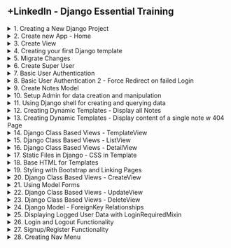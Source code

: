 
## +LinkedIn - Django Essential Training

<details>
<summary>1. Creating a New Django Project </summary>

# Creating a New Django Project

## Install venv

```py
python -m venv venv
```

## Activate venv

```py
# venv\Scripts\activate
source venv/bin/activate
```

## Install Django

```py
python -m pip install Django
```

## Get dependencies

```py
pip freeze
```

```x
asgiref==3.7.2
Django==5.0.3
sqlparse==0.4.4
```

## Save Dependencies to Requirements.txt

```py
pip freeze > requirements.txt
```

## Install requirements from Requirements.txt

```py
pip install -r requirements.txt
```

## Deactivate a virtual environment

```py
deactivate
```

## Create Django Project

```py
django-admin startproject project_smartnotes .
```

## Start Local Server

```py
python manage.py runserver
```

```x
You have 18 unapplied migration(s). Your project may not work properly until you apply the migrations for app(s): admin, auth, contenttypes, sessions.
Run 'python manage.py migrate' to apply them.
June 16, 2024 - 03:23:31
Django version 5.0.6, using settings 'project_smartnotes.settings'
Starting development server at http://127.0.0.1:8000/
Quit the server with CONTROL-C.
```

<img width="1403" alt="image" src="https://github.com/omeatai/src-AI-Software/assets/32337103/fda6f2a5-f8d9-48aa-8780-5262056dfd43">
<img width="960" alt="image" src="https://github.com/omeatai/src-AI-Software/assets/32337103/6fb2dc02-b2b2-4a94-ac66-e007f1d4f94f">

# #END</details>

<details>
<summary>2. Create new App - Home </summary>

# Create new App - Home

[https://github.com/omeatai/src-python-flask-django/commit/0959e138fcee4d7829ef38e9ca8ff24a5c443a23](https://github.com/omeatai/src-python-flask-django/commit/0959e138fcee4d7829ef38e9ca8ff24a5c443a23)

## Create App

```py
django-admin startapp home
```

### smartnotes.settings:

```x
# Application definition

INSTALLED_APPS = [
    'django.contrib.admin',
    'django.contrib.auth',
    'django.contrib.contenttypes',
    'django.contrib.sessions',
    'django.contrib.messages',
    'django.contrib.staticfiles',

    # apps
    'home',
]
```

<img width="1447" alt="image" src="https://github.com/omeatai/src-AI-Software/assets/32337103/9d0869ef-4e16-417f-9b18-526bee136a9b">


# #END</details>

<details>
<summary>3. Create View </summary>

# Create View

[https://github.com/omeatai/src-python-flask-django/commit/c1680ccc9d7982ae87252859481cb3d64db13260](https://github.com/omeatai/src-python-flask-django/commit/c1680ccc9d7982ae87252859481cb3d64db13260)

### smartnotes.urls:

```py
from django.contrib import admin
from django.urls import path, include

urlpatterns = [
    path('admin/', admin.site.urls),
    path('', include('home.urls')),
]
```

### home.urls:

```py
from django.urls import path
from home import views

urlpatterns = [
    path('home', views.home),
]
```

### home.views:

```py
from django.shortcuts import render
from django.http import HttpResponse

# Create your views here.


def home(request):
    return HttpResponse("<h1>Hello World!</h1>")
```

<img width="1413" alt="image" src="https://github.com/omeatai/src-python-flask-django/assets/32337103/ac80da1e-8b1a-4bc7-aa4f-528bd887843b">
<img width="1280" alt="image" src="https://github.com/omeatai/src-python-flask-django/assets/32337103/897bdc04-e787-467e-8194-5a5bcc99c229">
<img width="1280" alt="image" src="https://github.com/omeatai/src-python-flask-django/assets/32337103/1292f08d-6ebc-4d3d-a0c0-460ed2869b57">
<img width="1280" alt="image" src="https://github.com/omeatai/src-python-flask-django/assets/32337103/5c024f37-a954-4ae3-89a0-db735d3a7504">

# #END</details>

<details>
<summary>4. Creating your first Django template </summary>

# Creating your first Django template

[https://github.com/omeatai/src-python-flask-django/commit/6f788cf2b56c91f44b960178d8576c35bbebd11a](https://github.com/omeatai/src-python-flask-django/commit/6f788cf2b56c91f44b960178d8576c35bbebd11a)

### smartnotes.settings:

```py
# Internationalization
# https://docs.djangoproject.com/en/5.0/topics/i18n/

LANGUAGE_CODE = 'en-us'

TIME_ZONE = 'America/Denver'

USE_I18N = True

USE_TZ = True
```

### home.views:

```py
from django.shortcuts import render
from django.http import HttpResponse
from datetime import datetime

# Create your views here.


def home(request):
    # return HttpResponse("<h1>Hello World!</h1>")
    return render(request, 'home/welcome.html', {'name': 'John Doe', 'date': datetime.now()})
```

### home/templates/home/welcome.html:

```html
<!DOCTYPE html>
<html lang="en">
  <head>
    <meta charset="UTF-8" />
    <meta name="viewport" content="width=device-width, initial-scale=1.0" />
    <title>SmartNotes</title>
  </head>

  <body>
    <h1>Welcome to SmartNotes Home Page - {{name}}.</h1>
    <h2>Today is {{date}}</h2>
  </body>
</html>
```

<img width="1413" alt="image" src="https://github.com/omeatai/src-python-flask-django/assets/32337103/360b36a5-c3e9-4767-81b6-50a6969bbe2c">
<img width="1280" alt="image" src="https://github.com/omeatai/src-python-flask-django/assets/32337103/b117ad99-4daa-4910-9b8d-7581139d5bac">
<img width="1280" alt="image" src="https://github.com/omeatai/src-python-flask-django/assets/32337103/7f247c75-ff40-4fa4-9f30-266cf411a8f3">
<img width="1280" alt="image" src="https://github.com/omeatai/src-python-flask-django/assets/32337103/7a366f68-7d08-423b-a7c9-c400262a04af">

# #END</details>

<details>
<summary>5. Migrate Changes </summary>

# Migrate Changes

```py
python manage.py makemigrations
```

```py
python manage.py migrate
```

<img width="449" alt="image" src="https://github.com/omeatai/src-python-flask-django/assets/32337103/7b035ec1-9768-47cb-82b2-99171cccee67">

# #END</details>

<details>
<summary>6. Create Super User</summary>

# Create Super User

```py
python manage.py createsuperuser
```

# Run Dev Server

```py
python manage.py runserver
```

<img width="448" alt="image" src="https://github.com/omeatai/src-python-flask-django/assets/32337103/07bc212b-b444-4f42-804e-6212abf24964">
<img width="1330" alt="image" src="https://github.com/omeatai/src-python-flask-django/assets/32337103/eb04a65d-2c5e-4040-830c-1e1618cd1767">
<img width="1442" alt="image" src="https://github.com/omeatai/src-python-flask-django/assets/32337103/f883b789-fdf6-46d6-b729-f730c87c7ed6">
<img width="1319" alt="image" src="https://github.com/omeatai/src-python-flask-django/assets/32337103/97ccec8d-6dcf-4929-b8e0-a8a189fbf2be">

# #END</details>

<details>
<summary>7. Basic User Authentication</summary>

# Basic User Authentication

[https://github.com/omeatai/src-python-flask-django/commit/d5e5549f294eff2e8802a0cbfb499be02c648d31](https://github.com/omeatai/src-python-flask-django/commit/d5e5549f294eff2e8802a0cbfb499be02c648d31)

### home.urls:

```py
from django.urls import path
from home import views

urlpatterns = [
    path('home', views.home),
    path('authorized', views.authorized),
]
```

### home.views:

```py
from django.shortcuts import render
from django.http import HttpResponse
from datetime import datetime
from django.contrib.auth.decorators import login_required

# Create your views here.


def home(request):
    # return HttpResponse("<h1>Hello World!</h1>")
    return render(request, 'home/welcome.html', {'name': 'John Doe', 'date': datetime.now()})


@login_required
def authorized(request):
    return render(request, 'home/authorized.html', {})
```

### home/authorized.html:

```html
<!DOCTYPE html>
<html lang="en">
  <head>
    <meta charset="UTF-8" />
    <meta name="viewport" content="width=device-width, initial-scale=1.0" />
    <title>Restricted Area</title>
  </head>

  <body>
    <h1>You are in a restricted area!</h1>
  </body>
</html>
```

<img width="1442" alt="image" src="https://github.com/omeatai/src-python-flask-django/assets/32337103/4e2e5a7b-8123-4e02-bc14-c92f6b71066b">
<img width="1442" alt="image" src="https://github.com/omeatai/src-python-flask-django/assets/32337103/60489590-edb1-4fbe-9d9a-7fac08eadf1d">
<img width="1442" alt="image" src="https://github.com/omeatai/src-python-flask-django/assets/32337103/739ecf40-3968-476a-8119-141a4335c8d9">
<img width="1442" alt="image" src="https://github.com/omeatai/src-python-flask-django/assets/32337103/9f3c23f0-cc96-4e2e-9066-5eedc5ad5c95">

# #END</details>

<details>
<summary>8. Basic User Authentication 2 - Force Redirect on failed Login</summary>

# Basic User Authentication 2 - Force Redirect on failed Login

[https://github.com/omeatai/src-python-flask-django/commit/ee29ba256602e97df09bcec992f4c0efda93286b](https://github.com/omeatai/src-python-flask-django/commit/ee29ba256602e97df09bcec992f4c0efda93286b)

### home.views:

```py
from django.shortcuts import render
from django.http import HttpResponse
from datetime import datetime
from django.contrib.auth.decorators import login_required

# Create your views here.


def home(request):
    # return HttpResponse("<h1>Hello World!</h1>")
    return render(request, 'home/welcome.html', {'name': 'John Doe', 'date': datetime.now()})


@login_required(login_url='/admin')
def authorized(request):
    return render(request, 'home/authorized.html', {})
```

<img width="1442" alt="image" src="https://github.com/omeatai/src-python-flask-django/assets/32337103/000601ab-8f95-4b1f-a720-34ccf24eb623">

# #END</details>

<details>
<summary>9. Create Notes Model</summary>

# Create Notes Model

[https://github.com/omeatai/src-python-flask-django/commit/09253493e7a3e2e425681639f18e15110a5d6092](https://github.com/omeatai/src-python-flask-django/commit/09253493e7a3e2e425681639f18e15110a5d6092)

## Create new app - notes

```py
django-admin startapp notes
```

### smartnotes.settings:

```py
# Application definition

INSTALLED_APPS = [
    'django.contrib.admin',
    'django.contrib.auth',
    'django.contrib.contenttypes',
    'django.contrib.sessions',
    'django.contrib.messages',
    'django.contrib.staticfiles',

    # apps
    'home',
    'notes',
]
```

### notes.models:

```py
from django.db import models

# Create your models here.


class Notes(models.Model):
    title = models.CharField(max_length=200)
    content = models.TextField()
    created = models.DateTimeField(auto_now_add=True)
    updated = models.DateTimeField(auto_now=True)

    def __str__(self):
        return self.title
```

## Run migrations

```py
python manage.py makemigrations
python manage.py migrate
```

# #END</details>

<details>
<summary>10. Setup Admin for data creation and manipulation</summary>

# Setup Admin for data creation and manipulation

[https://github.com/omeatai/src-python-flask-django/commit/fe4590e92ae3f0ac735f5950c8660cf79aed015b](https://github.com/omeatai/src-python-flask-django/commit/fe4590e92ae3f0ac735f5950c8660cf79aed015b)

### notes.admin:

```py
from django.contrib import admin
from . import models
# Register your models here.


class NotesAdmin(admin.ModelAdmin):
    list_display = ('title', 'created', 'updated',)

    # def get_model_name(self):
    #     return "Notes"


admin.site.register(models.Notes, NotesAdmin)
```

### notes.models:

```py
from django.db import models

# Create your models here.


class Notes(models.Model):
    title = models.CharField(max_length=200)
    content = models.TextField()
    created = models.DateTimeField(auto_now_add=True)
    updated = models.DateTimeField(auto_now=True)

    class Meta:
        verbose_name = "Note"
        verbose_name_plural = "Notes"

    def __str__(self):
        return self.title
```

## Run migrations

```py
python manage.py makemigrations
python manage.py migrate
```

<img width="1280" alt="image" src="https://github.com/omeatai/src-python-flask-django/assets/32337103/44e70011-13a8-4329-98e8-de55d982840e">
<img width="1280" alt="image" src="https://github.com/omeatai/src-python-flask-django/assets/32337103/d2b2e809-b98c-4bf9-97bc-a539bb352808">
<img width="1458" alt="image" src="https://github.com/omeatai/src-python-flask-django/assets/32337103/354f952d-e64f-4956-ada8-c9c1461ed99c">
<img width="1458" alt="image" src="https://github.com/omeatai/src-python-flask-django/assets/32337103/6c302e29-1e1d-4400-a752-c38955302f1f">
<img width="1458" alt="image" src="https://github.com/omeatai/src-python-flask-django/assets/32337103/e187c091-b598-40e3-82f4-10f61cbe8d95">

# #END</details>

<details>
<summary>11. Using Django shell for creating and querying data</summary>

# Using Django shell for creating and querying data

## Run Shell:

```py
python manage.py shell
```

## Get Instance of Model Object

```py
from notes.models import Notes
mynote = Notes.objects.get(pk=1)

mynote.title
# 'Make food'

mynote.content
# 'This is how to make the food'
```

## Get all Object Instances

```py
 Notes.objects.all()
# <QuerySet [<Notes: Make food>]>
```

## Create New Object Instance

```py
new_note = Notes.objects.create(title="The second note", content="This is the second note.")

Notes.objects.all()
# <QuerySet [<Notes: Make food>, <Notes: The second note>]>
```

## Filter and Exclude contents

```py
Notes.objects.filter(title__startswith="The")
# <QuerySet [<Notes: The second note>]>

Notes.objects.filter(content__icontains="food")
#  <QuerySet [<Notes: Make food>]>

Notes.objects.exclude(content__icontains="food")
# <QuerySet [<Notes: The second note>]>

Notes.objects.filter(content__icontains="food").exclude(content__icontains="second")
# <QuerySet [<Notes: Make food>]>
```

# #END</details>

<details>
<summary>12. Creating Dynamic Templates - Display all Notes </summary>

# Creating Dynamic Templates - Display all Notes

[https://github.com/omeatai/src-python-flask-django/commit/a135c2a03da27f098e6d5e3a508ffa2746745e96](https://github.com/omeatai/src-python-flask-django/commit/a135c2a03da27f098e6d5e3a508ffa2746745e96)

### notes.models:

```py
from django.db import models

# Create your models here.


class Notes(models.Model):
    title = models.CharField(max_length=200)
    content = models.TextField()
    created = models.DateTimeField(auto_now_add=True)
    updated = models.DateTimeField(auto_now=True)

    class Meta:
        verbose_name = "Note"
        verbose_name_plural = "Notes"

    def __str__(self):
        return self.title
```

### smartnotes.urls:

```py
from django.contrib import admin
from django.urls import path, include

urlpatterns = [
    path('admin/', admin.site.urls),
    path('', include('home.urls')),
    path('smart/', include('notes.urls')),
]
```

### notes.urls:

```py
from django.urls import path
from . import views

urlpatterns = [
    path('notes', views.list),
]
```

### notes.views:

```py
from django.shortcuts import render
from .models import Notes

# Create your views here.


def list(request):
    all_notes = Notes.objects.all()
    return render(request, 'notes/notes_list.html', {'notes': all_notes})
```

### notes/notes_list.html:

```html
<!DOCTYPE html>
<html lang="en">
  <head>
    <meta charset="UTF-8" />
    <meta name="viewport" content="width=device-width, initial-scale=1.0" />
    <title>Notes</title>
  </head>

  <body>
    <h1>Note List</h1>
    <h2>These are the notes:</h2>
    <ul>
      {% for note in notes %}
      <li>{{note.title}}</li>
      {% endfor %}
    </ul>
  </body>
</html>
```

<img width="1409" alt="image" src="https://github.com/omeatai/src-python-flask-django/assets/32337103/a93749d6-a319-421f-b211-3288eecc3786">
<img width="1252" alt="image" src="https://github.com/omeatai/src-python-flask-django/assets/32337103/ebcd35d1-e9b4-4dd9-88de-028296c7ef34">
<img width="1252" alt="image" src="https://github.com/omeatai/src-python-flask-django/assets/32337103/0ccaf7cd-59bb-47b9-bf10-1dd7123819dd">
<img width="1252" alt="image" src="https://github.com/omeatai/src-python-flask-django/assets/32337103/1b70d099-f746-4499-a1bb-99f82baaa8ab">
<img width="1252" alt="image" src="https://github.com/omeatai/src-python-flask-django/assets/32337103/2422a6ee-56fd-4479-baca-80f33bb664e4">
<img width="1252" alt="image" src="https://github.com/omeatai/src-python-flask-django/assets/32337103/330aee64-8204-45ba-975c-d34e33a16019">

# #END</details>

<details>
<summary>13. Creating Dynamic Templates - Display content of a single note w 404 Page </summary>

# Creating Dynamic Templates - Display content of a single note w 404 Page

[https://github.com/omeatai/src-python-flask-django/commit/6a213c7aa46ec24c6017a44bad60269918eaf2a0](https://github.com/omeatai/src-python-flask-django/commit/6a213c7aa46ec24c6017a44bad60269918eaf2a0)

### smartnotes.settings:

```py
# SECURITY WARNING: don't run with debug turned on in production!
DEBUG = False  # True

ALLOWED_HOSTS = ['*']


# Application definition

INSTALLED_APPS = [
    'django.contrib.admin',
    'django.contrib.auth',
    'django.contrib.contenttypes',
    'django.contrib.sessions',
    'django.contrib.messages',
    'django.contrib.staticfiles',

    # apps
    'home',
    'notes',
]
```

### notes.urls:

```py
from django.urls import path
from . import views

urlpatterns = [
    path('notes', views.list),
    path('notes/<int:pk>', views.detail),
]
```

### notes.views:

```py
from django.shortcuts import render
from django.http import Http404

from .models import Notes

# Create your views here.


def list(request):
    all_notes = Notes.objects.all()
    return render(request, 'notes/notes_list.html', {'notes': all_notes})


def detail(request, pk):
    try:
        note = Notes.objects.get(pk=pk)
    except Notes.DoesNotExist:
        raise Http404("Note does not exist")
    return render(request, 'notes/notes_detail.html', {'note': note})
```

### notes/notes_detail.html:

```html
<!DOCTYPE html>
<html lang="en">
  <head>
    <meta charset="UTF-8" />
    <meta name="viewport" content="width=device-width, initial-scale=1.0" />
    <title>Note Detail</title>
  </head>

  <body>
    <h1>{{note.title | title}}</h1>
    <h3>{{note.content}}</h3>
  </body>
</html>
```

### notes/templates/404.html:

```html
<!DOCTYPE html>
<html lang="en">
  <head>
    <meta charset="UTF-8" />
    <meta name="viewport" content="width=device-width, initial-scale=1.0" />
    <title>404 Page</title>
  </head>

  <body>
    <h1>404 - Ooops!</h1>
    <h2>I cannot find the file you requested!</h2>
  </body>
</html>
```

<img width="1409" alt="image" src="https://github.com/omeatai/src-python-flask-django/assets/32337103/10aa4c56-be8b-4bc6-ba6b-fe52dcf11389">
<img width="1409" alt="image" src="https://github.com/omeatai/src-python-flask-django/assets/32337103/01259842-9e6f-4a09-9091-10b36c1e636d">
<img width="1252" alt="image" src="https://github.com/omeatai/src-python-flask-django/assets/32337103/43c1eb4e-fbfd-4ffb-930f-37db29b0e50d">
<img width="1252" alt="image" src="https://github.com/omeatai/src-python-flask-django/assets/32337103/e6dabf44-5720-492e-9272-6f2e7f8bae55">
<img width="1252" alt="image" src="https://github.com/omeatai/src-python-flask-django/assets/32337103/f637fb96-364d-4acd-9c64-3aed91a93080">
<img width="1252" alt="image" src="https://github.com/omeatai/src-python-flask-django/assets/32337103/ff107b00-75b3-4da7-891a-28b40ad0b797">
<img width="1252" alt="image" src="https://github.com/omeatai/src-python-flask-django/assets/32337103/0a26901f-dad5-4686-9fd6-cc9b18970de1">

# #END</details>

<details>
<summary>14. Django Class Based Views - TemplateView </summary>

# Django Class Based Views - TemplateView

[https://github.com/omeatai/src-python-flask-django/commit/1e10260f38b8bf5b6804d6f45b9f4bf61b1c2edf](https://github.com/omeatai/src-python-flask-django/commit/1e10260f38b8bf5b6804d6f45b9f4bf61b1c2edf)

### home.views:

```py
from django.shortcuts import render
from django.http import HttpResponse
from datetime import datetime
from django.contrib.auth.decorators import login_required
from django.views.generic import TemplateView
from django.contrib.auth.mixins import LoginRequiredMixin

# Create your views here.


class HomeView(TemplateView):
    template_name = 'home/welcome.html'
    extra_context = {'name': 'John Doe', 'date': datetime.now()}


# def home(request):
#     # return HttpResponse("<h1>Hello World!</h1>")
#     return render(request, 'home/welcome.html', {'name': 'John Doe', 'date': datetime.now()})


class AuthorizedView(LoginRequiredMixin, TemplateView):
    template_name = 'home/authorized.html'
    extra_context = {}
    login_url = '/admin'


# @login_required(login_url='/admin')
# def authorized(request):
#     return render(request, 'home/authorized.html', {})
```

### home.urls:

```py
from django.urls import path
from home import views

urlpatterns = [
    # path('home', views.home),
    path('home', views.HomeView.as_view()),
    # path('authorized', views.authorized),
    path('authorized', views.AuthorizedView.as_view()),
]
```

<img width="1458" alt="image" src="https://github.com/omeatai/src-python-flask-django/assets/32337103/27480e31-f225-49ee-aba2-b9a149a9323d">
<img width="1458" alt="image" src="https://github.com/omeatai/src-python-flask-django/assets/32337103/fb460d21-b9a7-4799-961f-56bc751d5121">
<img width="1252" alt="image" src="https://github.com/omeatai/src-python-flask-django/assets/32337103/1b2b17f3-5d1c-48bd-9364-25374c1ce361">
<img width="1252" alt="image" src="https://github.com/omeatai/src-python-flask-django/assets/32337103/2c4dbd20-39b2-4adb-bc28-ffcac9089466">

# #END</details>

<details>
<summary>15. Django Class Based Views - ListView </summary>

# Django Class Based Views - ListView

[https://github.com/omeatai/src-python-flask-django/commit/3f935498be33171d56e127482e771f199787ab6c](https://github.com/omeatai/src-python-flask-django/commit/3f935498be33171d56e127482e771f199787ab6c)

### notes.views:

```py
from typing import Any
from django.shortcuts import render
from django.http import Http404
from django.views.generic import ListView

from .models import Notes

# Create your views here.


class NotesListView(ListView):
    model = Notes
    context_object_name = 'notes'
    template_name = 'notes/notes_list.html'
    ordering = ['-created']
    paginate_by = 10


# def list(request):
#     all_notes = Notes.objects.all()
#     return render(request, 'notes/notes_list.html', {'notes': all_notes})


def detail(request, pk):
    try:
        note = Notes.objects.get(pk=pk)
    except Notes.DoesNotExist:
        raise Http404("Note does not exist")
    return render(request, 'notes/notes_detail.html', {'note': note})
```

### notes.urls:

```py
from django.urls import path
from . import views

urlpatterns = [
    # path('notes', views.list),
    path('notes', views.NotesListView.as_view()),
    path('notes/<int:pk>', views.detail),
]
```

### notes/templates/notes/notes_list.html:

```py
<!DOCTYPE html>
<html lang="en">

<head>
    <meta charset="UTF-8">
    <meta name="viewport" content="width=device-width, initial-scale=1.0">
    <title>Notes</title>
</head>

<body>
    <h1>Note List</h1>
    <h2>These are the notes:</h2>
    <ul>
        {% for note in notes %}
        <li>{{note.title}}</li>
        {% endfor %}
    </ul>
</body>

</html>
```

<img width="1383" alt="image" src="https://github.com/omeatai/src-python-flask-django/assets/32337103/8023729d-604c-4b71-9dfa-89fa4501c7cc">
<img width="1208" alt="image" src="https://github.com/omeatai/src-python-flask-django/assets/32337103/47e33038-8d50-413c-a88e-1eca9978a27d">
<img width="1252" alt="image" src="https://github.com/omeatai/src-python-flask-django/assets/32337103/c369c75a-203c-46f5-9844-00796ae8904a">
<img width="1252" alt="image" src="https://github.com/omeatai/src-python-flask-django/assets/32337103/0b3720e2-b860-4c42-b7bc-2eccb67e8fb8">

# #END</details>

<details>
<summary>16. Django Class Based Views - DetailView </summary>

# Django Class Based Views - DetailView

[https://github.com/omeatai/src-python-flask-django/commit/3dbc4628a9a8892e9098e455c03cb8c63e4253f5](https://github.com/omeatai/src-python-flask-django/commit/3dbc4628a9a8892e9098e455c03cb8c63e4253f5)

### smartnotes.urls:

```py
from django.contrib import admin
from django.urls import path, include

urlpatterns = [
    path('admin/', admin.site.urls),
    path('', include('home.urls')),
    path('smart/', include('notes.urls')),
]
```

### notes.urls:

```py
from django.urls import path
from . import views

urlpatterns = [
    # path('notes', views.list),
    path('notes', views.NotesListView.as_view(), name='notes-list'),
    # path('notes/<int:pk>', views.detail),
    path('notes/<int:pk>', views.NotesDetailView.as_view(),
         name='notes-detail-list'),
]
```

### notes.views:

```py
from typing import Any
from django.shortcuts import render, redirect
from django.http import Http404, HttpResponseRedirect
from django.urls import reverse
from django.views.generic import ListView, DetailView

from .models import Notes

# Create your views here.


class NotesListView(ListView):
    model = Notes
    context_object_name = 'notes'
    template_name = 'notes/notes_list.html'
    ordering = ['-created']
    paginate_by = 10


# def list(request):
#     all_notes = Notes.objects.all()
#     return render(request, 'notes/notes_list.html', {'notes': all_notes})


class NotesDetailView(DetailView):
    model = Notes
    context_object_name = 'note'
    template_name = 'notes/notes_detail.html'

    def get_object(self, queryset=None):
        try:
            return super().get_object(queryset)
        except Http404:
            return "404 - Sorry, the requested note does not exist!"


# def detail(request, pk):
#     try:
#         note = Notes.objects.get(pk=pk)
#     except Notes.DoesNotExist:
#         raise Http404("Note does not exist")
#     return render(request, 'notes/notes_detail.html', {'note': note})
```

### notes/templates/notes/notes_list.html:

```py
<!DOCTYPE html>
<html lang="en">

<head>
    <meta charset="UTF-8">
    <meta name="viewport" content="width=device-width, initial-scale=1.0">
    <title>Notes</title>
</head>

<body>
    <h1>Note List</h1>
    <h2>These are the notes:</h2>
    <ul>
        {% for note in notes %}
        <li>{{note.title}}</li>
        {% endfor %}
    </ul>
</body>

</html>
```

<img width="1383" alt="image" src="https://github.com/omeatai/src-python-flask-django/assets/32337103/1be41d27-ca7b-421b-95f5-18d52c56fde7">
<img width="1383" alt="image" src="https://github.com/omeatai/src-python-flask-django/assets/32337103/72c45b25-dd04-409d-87a4-b5cf9c34d48d">
<img width="1252" alt="image" src="https://github.com/omeatai/src-python-flask-django/assets/32337103/e5f7626e-d377-45eb-9ad2-ca78c7de2074">
<img width="1252" alt="image" src="https://github.com/omeatai/src-python-flask-django/assets/32337103/07094330-2eb9-4153-9b6e-a8796c2468ac">
<img width="1252" alt="image" src="https://github.com/omeatai/src-python-flask-django/assets/32337103/74a02860-d5d8-44cf-9dab-7e9ee5412633">
<img width="1252" alt="image" src="https://github.com/omeatai/src-python-flask-django/assets/32337103/fdbf20ef-4a65-4623-a7cb-ba067f2a68ce">

# #END</details>

<details>
<summary>17. Static Files in Django - CSS in Template </summary>

# Static Files in Django - CSS in Template

[https://github.com/omeatai/src-python-flask-django/commit/c9a69902fd55e8eff47d658603800dab25cb0ab8](https://github.com/omeatai/src-python-flask-django/commit/c9a69902fd55e8eff47d658603800dab25cb0ab8)

### smartnotes.settings:

```py
# Static files (CSS, JavaScript, Images)
# https://docs.djangoproject.com/en/5.0/howto/static-files/

STATIC_URL = 'static/'
STATICFILES_DIRS = [
    BASE_DIR / 'static',
]
```

### static/notes/css/style.css:

```css
.note-li {
  color: blue;
  font-size: 18px;
  font-weight: 800;
}
```

### notes/templates/notes/notes_list.html:

```html
{% load static %}

<!DOCTYPE html>
<html lang="en">
  <head>
    <meta charset="UTF-8" />
    <meta name="viewport" content="width=device-width, initial-scale=1.0" />
    <link rel="stylesheet" href="{% static 'notes/css/style.css' %}" />
    <title>Notes</title>
  </head>

  <body>
    <h1>Note List</h1>
    <h2>These are the notes:</h2>
    <ul>
      {% for note in notes %}
      <li class="note-li">{{note.title}}</li>
      {% endfor %}
    </ul>
  </body>
</html>
```

<img width="1383" alt="image" src="https://github.com/omeatai/src-python-flask-django/assets/32337103/b43b561f-4547-41f3-afe7-de0ffe54d353">
<img width="1383" alt="image" src="https://github.com/omeatai/src-python-flask-django/assets/32337103/9326acdd-5ae5-4bc8-b01d-3a87961fdec2">
<img width="1252" alt="image" src="https://github.com/omeatai/src-python-flask-django/assets/32337103/139b36d2-137b-4366-b175-103d50f6489c">
<img width="1252" alt="image" src="https://github.com/omeatai/src-python-flask-django/assets/32337103/c2a15c08-1cb5-48f9-87a5-47d3bbea48f8">
<img width="1252" alt="image" src="https://github.com/omeatai/src-python-flask-django/assets/32337103/65ed74a3-2119-45ba-8bca-905b770b895c">

# #END</details>

<details>
<summary>18. Base HTML for Templates </summary>

# Base HTML for Templates

[https://github.com/omeatai/src-python-flask-django/commit/9e009fac7c4d43b7c5cae36dd13301e35079146e](https://github.com/omeatai/src-python-flask-django/commit/9e009fac7c4d43b7c5cae36dd13301e35079146e)

### smartnotes.settings:

```py
TEMPLATES = [
    {
        'BACKEND': 'django.template.backends.django.DjangoTemplates',
        'DIRS': [
            BASE_DIR / 'static/templates',
        ],
        'APP_DIRS': True,
        'OPTIONS': {
            'context_processors': [
                'django.template.context_processors.debug',
                'django.template.context_processors.request',
                'django.contrib.auth.context_processors.auth',
                'django.contrib.messages.context_processors.messages',
            ],
        },
    },
]
```

### static/notes/css/style.css:

```css
.note-li {
  color: purple;
  font-size: 18px;
  font-weight: 800;
}

h2 {
  color: cadetblue;
}
```

### static/templates/notes/base.html:

```html
{% load static %}

<!DOCTYPE html>
<html lang="en">
  <head>
    <meta charset="UTF-8" />
    <meta name="viewport" content="width=device-width, initial-scale=1.0" />
    <link rel="stylesheet" href="{% static 'notes/css/style.css' %}" />
    <title>Notes</title>
  </head>

  <body>
    {% block content %} {% endblock content %}
  </body>
</html>
```

### static/templates/notes/notes_list.html:

```py
{% extends 'notes/base.html' %}

{% block content %}
<h1>Note List</h1>
<h2>These are the notes:</h2>
<ul>
    {% for note in notes %}
    <li class="note-li">{{note.title}}</li>
    {% endfor %}
</ul>
{% endblock content %}
```

<img width="1430" alt="image" src="https://github.com/omeatai/src-python-flask-django/assets/32337103/047a9f2c-1e33-4827-8cab-c825ab3dd210">
<img width="1252" alt="image" src="https://github.com/omeatai/src-python-flask-django/assets/32337103/79af28af-7378-431b-abaa-b208e67194b5">
<img width="1252" alt="image" src="https://github.com/omeatai/src-python-flask-django/assets/32337103/c2ef70e3-dd93-4455-83c5-f9d285bdb87b">
<img width="1252" alt="image" src="https://github.com/omeatai/src-python-flask-django/assets/32337103/4423d5ed-de11-41c9-98f7-58d85515e682">
<img width="1252" alt="image" src="https://github.com/omeatai/src-python-flask-django/assets/32337103/0ac816c0-cb25-49c5-843a-276784f40f71">

# #END</details>

<details>
<summary>19. Styling with Bootstrap and Linking Pages </summary>

# Styling with Bootstrap and Linking Pages

[https://github.com/omeatai/src-python-flask-django/commit/61b4a649138fba4700ea7ecac34d5babea955e80](https://github.com/omeatai/src-python-flask-django/commit/61b4a649138fba4700ea7ecac34d5babea955e80)

### notes.urls:

```py
from django.urls import path
from . import views

urlpatterns = [
    # path('notes', views.list),
    path('notes', views.NotesListView.as_view(), name='notes-list'),
    # path('notes/<int:pk>', views.detail),
    path('notes/<int:pk>', views.NotesDetailView.as_view(),
         name='notes-detail-list'),
]
```

### templates/home/base.html:

```html
{% load static %}

<!DOCTYPE html>
<html lang="en">
  <head>
    <meta charset="UTF-8" />
    <meta name="viewport" content="width=device-width, initial-scale=1.0" />
    <link
      href="https://cdn.jsdelivr.net/npm/bootstrap@5.3.3/dist/css/bootstrap.min.css"
      rel="stylesheet"
      integrity="sha384-QWTKZyjpPEjISv5WaRU9OFeRpok6YctnYmDr5pNlyT2bRjXh0JMhjY6hW+ALEwIH"
      crossorigin="anonymous"
    />
    <title>SmartNotes</title>
  </head>

  <body>
    <div class="my-5 text-center container">
      {% block content %} {% endblock content %}
    </div>

    <script
      src="https://cdn.jsdelivr.net/npm/bootstrap@5.3.3/dist/js/bootstrap.bundle.min.js"
      integrity="sha384-YvpcrYf0tY3lHB60NNkmXc5s9fDVZLESaAA55NDzOxhy9GkcIdslK1eN7N6jIeHz"
      crossorigin="anonymous"
    ></script>
  </body>
</html>
```

### home/templates/home/welcome.html:

```html
{% extends 'notes/base.html' %} {% block content %}
<h1>Welcome to SmartNotes Home Page - {{name}}.</h1>
<h2>Today is {{date}}</h2>
<a href="{% url 'notes-list' %}" class="btn btn-primary"
  >Check out these SmartNotes</a
>
{% endblock content %}
```

### templates/notes/base.html:

```html
{% load static %}

<!DOCTYPE html>
<html lang="en">
  <head>
    <meta charset="UTF-8" />
    <meta name="viewport" content="width=device-width, initial-scale=1.0" />
    <link
      href="https://cdn.jsdelivr.net/npm/bootstrap@5.3.3/dist/css/bootstrap.min.css"
      rel="stylesheet"
      integrity="sha384-QWTKZyjpPEjISv5WaRU9OFeRpok6YctnYmDr5pNlyT2bRjXh0JMhjY6hW+ALEwIH"
      crossorigin="anonymous"
    />
    <link rel="stylesheet" href="{% static 'notes/css/style.css' %}" />
    <title>Notes</title>
  </head>

  <body>
    <div class="my-5 text-center container">
      {% block content %} {% endblock content %}
    </div>

    <script
      src="https://cdn.jsdelivr.net/npm/bootstrap@5.3.3/dist/js/bootstrap.bundle.min.js"
      integrity="sha384-YvpcrYf0tY3lHB60NNkmXc5s9fDVZLESaAA55NDzOxhy9GkcIdslK1eN7N6jIeHz"
      crossorigin="anonymous"
    ></script>
  </body>
</html>
```

### notes/templates/notes/notes_list.html:

```html
{% extends 'notes/base.html' %} {% block content %}
<h1>Note List</h1>
<h2 class="mb-5">These are the notes:</h2>

<div class="row row-cols3 g-2">
  {% for note in notes %}
  <div class="col">
    <div class="p-3 border">
      <a
        href="{% url 'notes-detail-list' pk=note.id %}"
        class="text-dark text-decoration-none"
      >
        <h3>{{note.title | title}}</h3>
      </a>
      <p>{{note.content | truncatechars:30}}</p>
    </div>
  </div>
  {% endfor %}
</div>

{% endblock content %}
```

### notes/templates/notes/notes_detail.html:

```html
{% extends 'notes/base.html' %} {% block content %}
<div class="border round">
  <h1 class="my-5">{{note.title | title}}</h1>
  <p>{{note.content}}</p>
</div>

{% endblock content %}
```

<img width="1453" alt="image" src="https://github.com/omeatai/src-python-flask-django/assets/32337103/a9a658c5-2846-4604-92b0-a1f2b73c5e5d">
<img width="1453" alt="image" src="https://github.com/omeatai/src-python-flask-django/assets/32337103/340f8b96-1493-42ae-b0a3-5fe1a8c7cedb">
<img width="1453" alt="image" src="https://github.com/omeatai/src-python-flask-django/assets/32337103/25d5c2c3-fa4f-4976-89e3-de46118d1aea">
<img width="1252" alt="image" src="https://github.com/omeatai/src-python-flask-django/assets/32337103/63f9b354-057c-4c3a-b3a2-d9e526685efd">
<img width="1252" alt="image" src="https://github.com/omeatai/src-python-flask-django/assets/32337103/f12343af-535e-4817-9ea2-b8aaa055e3fd">
<img width="1252" alt="image" src="https://github.com/omeatai/src-python-flask-django/assets/32337103/3528ba4f-38f1-40d9-9e52-5c85a9a73c2a">
<img width="1252" alt="image" src="https://github.com/omeatai/src-python-flask-django/assets/32337103/f8acfc54-55cc-471c-a24a-45841e71760f">
<img width="1252" alt="image" src="https://github.com/omeatai/src-python-flask-django/assets/32337103/91d083ca-a9b7-4696-ac40-507d024ec472">
<img width="1252" alt="image" src="https://github.com/omeatai/src-python-flask-django/assets/32337103/e3e639e1-3b09-413c-8493-50c61914e06c">

# #END</details>

<details>
<summary>20. Django Class Based Views - CreateView </summary>

# Django Class Based Views - CreateView

[https://github.com/omeatai/src-python-flask-django/commit/2f833971f6a3e9d78c730e912bcb08105d79e8c9](https://github.com/omeatai/src-python-flask-django/commit/2f833971f6a3e9d78c730e912bcb08105d79e8c9)

### smartnotes.urls:

```py
from django.contrib import admin
from django.urls import path, include

urlpatterns = [
    path('admin/', admin.site.urls),
    path('', include('home.urls')),
    path('smart/', include('notes.urls')),
]
```

### notes.urls:

```py
from django.urls import path
from . import views

urlpatterns = [
    # path('notes', views.list),
    path('notes', views.NotesListView.as_view(), name='notes-list'),
    # path('notes/<int:pk>', views.detail),
    path('notes/<int:pk>', views.NotesDetailView.as_view(),
         name='notes-detail-list'),
    path('notes/create', views.NotesCreateView.as_view(), name='notes-create'),
]
```

### notes.views:

```py
from typing import Any
from django.shortcuts import render, redirect
from django.http import Http404, HttpResponseRedirect
from django.urls import reverse
from django.views.generic import ListView, DetailView, CreateView

from .models import Notes

# Create your views here.


class NotesCreateView(CreateView):
    model = Notes
    fields = ['title', 'content']
    success_url = '/smart/notes'
    template_name = 'notes/notes_create.html'


class NotesListView(ListView):
    model = Notes
    context_object_name = 'notes'
    template_name = 'notes/notes_list.html'
    ordering = ['-created']
    paginate_by = 10


# def list(request):
#     all_notes = Notes.objects.all()
#     return render(request, 'notes/notes_list.html', {'notes': all_notes})


class NotesDetailView(DetailView):
    model = Notes
    context_object_name = 'note'
    template_name = 'notes/notes_detail.html'

    def get_object(self, queryset=None):
        try:
            return super().get_object(queryset)
        except Http404:
            # return render(self.request, '404.html', {})
            # return HttpResponseRedirect(reverse('notes-detail-list', args=[1]))
            # return HttpResponseRedirect(reverse('notes-list'))
            return "404 - Sorry, the requested note does not exist!"


# def detail(request, pk):
#     try:
#         note = Notes.objects.get(pk=pk)
#     except Notes.DoesNotExist:
#         raise Http404("Note does not exist")
#     return render(request, 'notes/notes_detail.html', {'note': note})
```

### notes/templates/notes/notes_create.html:

```py
{% extends 'notes/base.html' %}

{% block content %}
<form action="{% url 'notes-create' %}" method="POST">
    {% csrf_token %}
    {{ form.as_p }}
    <button type="submit" class="btn btn-primary my-5">Submit</button>
</form>

{% endblock content %}
```

<img width="1411" alt="image" src="https://github.com/omeatai/src-python-flask-django/assets/32337103/1b131ba3-80fe-4ccd-9b3f-fc6fb1684f05">
<img width="1411" alt="image" src="https://github.com/omeatai/src-python-flask-django/assets/32337103/269ca0b6-300e-42de-abd4-94a63760f233">
<img width="1249" alt="image" src="https://github.com/omeatai/src-python-flask-django/assets/32337103/0b81c59f-d6a6-46d0-8b6c-d91b224c1909">
<img width="1249" alt="image" src="https://github.com/omeatai/src-python-flask-django/assets/32337103/937c3f1a-7146-49d5-a646-822e7a71e42a">
<img width="1249" alt="image" src="https://github.com/omeatai/src-python-flask-django/assets/32337103/e34fd8f9-3302-454b-ab2f-a4c8df055f8f">
<img width="1249" alt="image" src="https://github.com/omeatai/src-python-flask-django/assets/32337103/ac2fdb6a-b470-4fc5-93e4-cfaf999cd9f9">

# #END</details>

<details>
<summary>21. Using Model Forms </summary>

# Using Model Forms

[https://github.com/omeatai/src-python-flask-django/commit/5afb11cc82683921b2d35eeb2928fe655b2a59c1](https://github.com/omeatai/src-python-flask-django/commit/5afb11cc82683921b2d35eeb2928fe655b2a59c1)

### notes.forms:

```py
from django import forms

from .models import Notes


class NotesForm(forms.ModelForm):
    class Meta:
        model = Notes
        fields = ['title', 'content']
        labels = {
            'title': 'Title',
            'content': 'Content',
        }
        widgets = {
            'title': forms.TextInput(attrs={'class': 'form-control'}),
            'content': forms.Textarea(attrs={'class': 'form-control'}),
        }

    def clean_title(self):
        title = self.cleaned_data['title']
        if len(title) < 5:
            raise forms.ValidationError(
                "Title must be at least 5 characters long.")
        if "Django" not in title:
            raise forms.ValidationError(
                "Title must contain the word 'Django'. We only accept notes about Django.")
        return title
```

### notes.views:

```py
from typing import Any
from django.shortcuts import render, redirect
from django.http import Http404, HttpResponseRedirect
from django.urls import reverse
from django.views.generic import ListView, DetailView, CreateView

from .models import Notes
from .forms import NotesForm

# Create your views here.


class NotesCreateView(CreateView):
    model = Notes
    # fields = ['title', 'content']
    success_url = '/smart/notes'
    template_name = 'notes/notes_create.html'
    form_class = NotesForm


class NotesListView(ListView):
    model = Notes
    context_object_name = 'notes'
    template_name = 'notes/notes_list.html'
    ordering = ['-created']
    paginate_by = 10


# def list(request):
#     all_notes = Notes.objects.all()
#     return render(request, 'notes/notes_list.html', {'notes': all_notes})


class NotesDetailView(DetailView):
    model = Notes
    context_object_name = 'note'
    template_name = 'notes/notes_detail.html'

    def get_object(self, queryset=None):
        try:
            return super().get_object(queryset)
        except Http404:
            # return render(self.request, '404.html', {})
            # return HttpResponseRedirect(reverse('notes-detail-list', args=[1]))
            # return HttpResponseRedirect(reverse('notes-list'))
            return "404 - Sorry, the requested note does not exist!"


# def detail(request, pk):
#     try:
#         note = Notes.objects.get(pk=pk)
#     except Notes.DoesNotExist:
#         raise Http404("Note does not exist")
#     return render(request, 'notes/notes_detail.html', {'note': note})
```

### notes/templates/notes/notes_create.html:

```html
{% extends 'notes/base.html' %} {% block content %}
<form action="{% url 'notes-create' %}" method="POST">
  {% csrf_token %} {{ form.as_p }}
  <button type="submit" class="btn btn-primary my-5">Submit</button>
</form>

{% if form.errors %}
<div class="alert alert-danger my-5">
  <div><strong>Oops!</strong> Something went wrong.</div>
  {{ form.errors.title.as_text }}
  <div>
    {% for field in form %} {% for error in field.errors %}
    <p>{{ error }}</p>
    {% endfor %} {% endfor %}
  </div>
</div>
{% endif %} {% endblock content %}
```

### templates/notes/base.html:

```html
{% load static %}

<!DOCTYPE html>
<html lang="en">
  <head>
    <meta charset="UTF-8" />
    <meta name="viewport" content="width=device-width, initial-scale=1.0" />
    <link
      href="https://cdn.jsdelivr.net/npm/bootstrap@5.3.3/dist/css/bootstrap.min.css"
      rel="stylesheet"
      integrity="sha384-QWTKZyjpPEjISv5WaRU9OFeRpok6YctnYmDr5pNlyT2bRjXh0JMhjY6hW+ALEwIH"
      crossorigin="anonymous"
    />
    <link rel="stylesheet" href="{% static 'notes/css/style.css' %}" />
    <title>Notes</title>
  </head>

  <body>
    <div class="my-5 text-center container">
      {% block content %} {% endblock content %}
    </div>

    <script
      src="https://cdn.jsdelivr.net/npm/bootstrap@5.3.3/dist/js/bootstrap.bundle.min.js"
      integrity="sha384-YvpcrYf0tY3lHB60NNkmXc5s9fDVZLESaAA55NDzOxhy9GkcIdslK1eN7N6jIeHz"
      crossorigin="anonymous"
    ></script>
  </body>
</html>
```

### static/notes/css/style.css:

```css
.note-li {
  color: purple;
  font-size: 18px;
  font-weight: 800;
}

h2 {
  color: cadetblue;
}

ul.errorlist {
  display: none;
  color: red;
}
```

<img width="1471" alt="image" src="https://github.com/omeatai/src-python-flask-django/assets/32337103/a19e43ff-810f-4c52-bce2-f63665e9d520">
<img width="1249" alt="image" src="https://github.com/omeatai/src-python-flask-django/assets/32337103/128c4e30-94e7-4154-bf9e-0c68c227dc41">
<img width="1249" alt="image" src="https://github.com/omeatai/src-python-flask-django/assets/32337103/9d71c552-9a5f-4159-bda8-951b60657f6a">
<img width="1249" alt="image" src="https://github.com/omeatai/src-python-flask-django/assets/32337103/b7d2b308-70b8-490a-8ee5-a7a61a022abc">
<img width="1249" alt="image" src="https://github.com/omeatai/src-python-flask-django/assets/32337103/3d358e29-53a3-45ca-aead-7e89a8a6dbb3">
<img width="1249" alt="image" src="https://github.com/omeatai/src-python-flask-django/assets/32337103/d60a4b5e-d4a5-4ff3-a87e-d7c49e4316a3">

# #END</details>

<details>
<summary>22. Django Class Based Views - UpdateView </summary>

# Django Class Based Views - UpdateView

[https://github.com/omeatai/src-python-flask-django/commit/86fd903694ab1879f984b8c104499ca3980903bf](https://github.com/omeatai/src-python-flask-django/commit/86fd903694ab1879f984b8c104499ca3980903bf)

### notes.urls:

```py
from django.urls import path
from . import views

urlpatterns = [
    # path('notes', views.list),
    path('notes', views.NotesListView.as_view(), name='notes-list'),
    # path('notes/<int:pk>', views.detail),
    path('notes/<int:pk>', views.NotesDetailView.as_view(),
         name='notes-detail-list'),
    path('notes/create', views.NotesCreateView.as_view(), name='notes-create'),
    path('notes/<int:pk>/edit',
         views.NotesUpdateView.as_view(), name='notes-update'),
]
```

### notes.views:

```py
from typing import Any
from django.shortcuts import render, redirect
from django.http import Http404, HttpResponseRedirect
from django.urls import reverse
from django.views.generic import ListView, DetailView, CreateView, UpdateView

from .models import Notes
from .forms import NotesForm

# Create your views here.


class NotesUpdateView(UpdateView):
    model = Notes
    # fields = ['title', 'content']
    success_url = '/smart/notes'
    template_name = 'notes/notes_update.html'
    form_class = NotesForm


class NotesCreateView(CreateView):
    model = Notes
    # fields = ['title', 'content']
    success_url = '/smart/notes'
    template_name = 'notes/notes_create.html'
    form_class = NotesForm


class NotesListView(ListView):
    model = Notes
    context_object_name = 'notes'
    template_name = 'notes/notes_list.html'
    ordering = ['-created']
    paginate_by = 10


# def list(request):
#     all_notes = Notes.objects.all()
#     return render(request, 'notes/notes_list.html', {'notes': all_notes})


class NotesDetailView(DetailView):
    model = Notes
    context_object_name = 'note'
    template_name = 'notes/notes_detail.html'

    def get_object(self, queryset=None):
        try:
            return super().get_object(queryset)
        except Http404:
            # return render(self.request, '404.html', {})
            # return HttpResponseRedirect(reverse('notes-detail-list', args=[1]))
            # return HttpResponseRedirect(reverse('notes-list'))
            return "404 - Sorry, the requested note does not exist!"


# def detail(request, pk):
#     try:
#         note = Notes.objects.get(pk=pk)
#     except Notes.DoesNotExist:
#         raise Http404("Note does not exist")
#     return render(request, 'notes/notes_detail.html', {'note': note})
```

### notes/templates/notes/notes_detail.html:

```py
{% extends 'notes/base.html' %}

{% block content %}
<div class="border round">
    <h1 class="my-5">{{note.title | title}}</h1>
    <p>{{note.content}}</p>
</div>

<a href="{% url 'notes-list' %}" class="btn btn-secondary my-5">Back</a>
<a href="{% url 'notes-update' pk=note.id %}" class="btn btn-secondary my-5">Edit</a>

{% endblock content %}
```

### notes/templates/notes/notes_update.html:

```py
{% extends 'notes/base.html' %}

{% block content %}
<form method="POST" class="my-5">
    {% csrf_token %}
    {{ form.as_p }}
    <button type="submit" class="btn btn-primary">Submit</button>
</form>

{% if form.errors %}
<div class="alert alert-danger my-5">
    <div><strong>Oops!</strong> Something went wrong.</div>
    {{ form.errors.title.as_text }}
    <div>
        {% for field in form %}
        {% for error in field.errors %}
        <p>{{ error }}</p>
        {% endfor %}
        {% endfor %}
    </div>
</div>
{% endif %}

<a href="{% url 'notes-list' %}" class="btn btn-secondary">Cancel</a>

{% endblock content %}
```

<img width="1471" alt="image" src="https://github.com/omeatai/src-python-flask-django/assets/32337103/8f757657-d69e-4d8c-8e5e-95e1c885246e">
<img width="1471" alt="image" src="https://github.com/omeatai/src-python-flask-django/assets/32337103/ea7ea682-5762-43b2-9bd4-1c63a639abf7">
<img width="1471" alt="image" src="https://github.com/omeatai/src-python-flask-django/assets/32337103/d05d8190-65c0-4ebf-a481-c424005a3ab4">
<img width="1471" alt="image" src="https://github.com/omeatai/src-python-flask-django/assets/32337103/d3179dc8-05e7-43e6-8d9b-51669c6e9c5b">
<img width="1249" alt="image" src="https://github.com/omeatai/src-python-flask-django/assets/32337103/a34446f2-c19a-41e8-a214-a786bc2cdf89">
<img width="1249" alt="image" src="https://github.com/omeatai/src-python-flask-django/assets/32337103/a113079c-ae1f-4f0f-9ae8-2055abe7b575">
<img width="1249" alt="image" src="https://github.com/omeatai/src-python-flask-django/assets/32337103/b1df57b1-b143-49c0-ba5a-7d07b55c7765">
<img width="1249" alt="image" src="https://github.com/omeatai/src-python-flask-django/assets/32337103/a53b4b3e-6dae-492b-9aa0-bf3834631ec4">

# #END</details>

<details>
<summary>23. Django Class Based Views - DeleteView </summary>

# Django Class Based Views - DeleteView

[https://github.com/omeatai/src-python-flask-django/commit/ce92ed9ce5332eb39a9b48c0ff0ee6d0364b1cbc](https://github.com/omeatai/src-python-flask-django/commit/ce92ed9ce5332eb39a9b48c0ff0ee6d0364b1cbc)

### notes.urls:

```py
from django.urls import path
from . import views

urlpatterns = [
    # path('notes', views.list),
    path('notes', views.NotesListView.as_view(), name='notes-list'),
    # path('notes/<int:pk>', views.detail),
    path('notes/<int:pk>', views.NotesDetailView.as_view(),
         name='notes-detail-list'),
    path('notes/create', views.NotesCreateView.as_view(), name='notes-create'),
    path('notes/<int:pk>/edit',
         views.NotesUpdateView.as_view(), name='notes-update'),
    path('notes/<int:pk>/delete',
         views.NotesDeleteView.as_view(), name='notes-delete'),
]
```

### notes.views:

```py
from typing import Any
from django.shortcuts import render, redirect
from django.http import Http404, HttpResponseRedirect
from django.urls import reverse
from django.views.generic import ListView, DetailView, CreateView, UpdateView, DeleteView

from .models import Notes
from .forms import NotesForm

# Create your views here.


class NotesDeleteView(DeleteView):
    model = Notes
    success_url = '/smart/notes'
    template_name = 'notes/notes_delete.html'


class NotesUpdateView(UpdateView):
    model = Notes
    # fields = ['title', 'content']
    success_url = '/smart/notes'
    template_name = 'notes/notes_update.html'
    form_class = NotesForm


class NotesCreateView(CreateView):
    model = Notes
    # fields = ['title', 'content']
    success_url = '/smart/notes'
    template_name = 'notes/notes_create.html'
    form_class = NotesForm


class NotesListView(ListView):
    model = Notes
    context_object_name = 'notes'
    template_name = 'notes/notes_list.html'
    ordering = ['-created']
    paginate_by = 10


# def list(request):
#     all_notes = Notes.objects.all()
#     return render(request, 'notes/notes_list.html', {'notes': all_notes})


class NotesDetailView(DetailView):
    model = Notes
    context_object_name = 'note'
    template_name = 'notes/notes_detail.html'

    def get_object(self, queryset=None):
        try:
            return super().get_object(queryset)
        except Http404:
            # return render(self.request, '404.html', {})
            # return HttpResponseRedirect(reverse('notes-detail-list', args=[1]))
            # return HttpResponseRedirect(reverse('notes-list'))
            return "404 - Sorry, the requested note does not exist!"


# def detail(request, pk):
#     try:
#         note = Notes.objects.get(pk=pk)
#     except Notes.DoesNotExist:
#         raise Http404("Note does not exist")
#     return render(request, 'notes/notes_detail.html', {'note': note})

```

### notes/templates/notes/notes_delete.html:

```py
{% extends 'notes/base.html' %}

{% block content %}
<form method="POST" class="my-5">
    {% csrf_token %}
    {{ form.as_p }}
    <p>Are you sure you want to delete "{{notes.title}}"?</p>
    <p>This action can't be undone.</p>
    <button type="submit" class="btn btn-danger">Confirm</button>
</form>

{% if form.errors %}
<div class="alert alert-danger my-5">
    <div><strong>Oops!</strong> Something went wrong.</div>
    {{ form.errors.title.as_text }}
    <div>
        {% for field in form %}
        {% for error in field.errors %}
        <p>{{ error }}</p>
        {% endfor %}
        {% endfor %}
    </div>
</div>
{% endif %}

<a href="{% url 'notes-list' %}" class="btn btn-secondary">Cancel</a>

{% endblock content %}
```

### notes/templates/notes/notes_detail.html:

```py
{% extends 'notes/base.html' %}

{% block content %}
<div class="border round">
    <h1 class="my-5">{{note.title | title}}</h1>
    <p>{{note.content}}</p>
</div>

<a href="{% url 'notes-list' %}" class="btn btn-secondary my-5">Back</a>
<a href="{% url 'notes-update' pk=note.id %}" class="btn btn-secondary my-5">Edit</a>
<a href="{% url 'notes-delete' pk=note.id %}" class="btn btn-danger my-5">Delete</a>

{% endblock content %}
```

<img width="1471" alt="image" src="https://github.com/omeatai/src-python-flask-django/assets/32337103/11968d06-a6a0-4a13-b9f9-523704622728">
<img width="1471" alt="image" src="https://github.com/omeatai/src-python-flask-django/assets/32337103/eb5a165c-012d-4279-b796-17ab6135c727">
<img width="1471" alt="image" src="https://github.com/omeatai/src-python-flask-django/assets/32337103/4ef12d30-fc42-43b9-aced-7c5115290249">
<img width="1471" alt="image" src="https://github.com/omeatai/src-python-flask-django/assets/32337103/2c0dd2f5-d6f4-401a-90f1-7ecb8fb15d00">
<img width="1249" alt="image" src="https://github.com/omeatai/src-python-flask-django/assets/32337103/92e3e804-c948-4903-9b0d-56ef2c3a22c5">
<img width="1249" alt="image" src="https://github.com/omeatai/src-python-flask-django/assets/32337103/ebc9e374-d39b-4ff6-a131-bbbcf6e258e7">
<img width="1249" alt="image" src="https://github.com/omeatai/src-python-flask-django/assets/32337103/d2b82cbb-c3ad-4562-8b85-9e4ad48a9108">
<img width="1249" alt="image" src="https://github.com/omeatai/src-python-flask-django/assets/32337103/2d9a1e2f-b050-46d1-b785-657a0b3cfcad">

# #END</details>

<details>
<summary>24. Django Model - ForeignKey Relationships </summary>

# Django Model - ForeignKey Relationships

[https://github.com/omeatai/src-python-flask-django/commit/2f06d43716aeec0be8dfd79e9e70f503c95f9cb3](https://github.com/omeatai/src-python-flask-django/commit/2f06d43716aeec0be8dfd79e9e70f503c95f9cb3)

### notes.models:

```py
from django.db import models
from django.contrib.auth.models import User
# Create your models here.


class Notes(models.Model):
    title = models.CharField(max_length=200)
    content = models.TextField()
    created = models.DateTimeField(auto_now_add=True)
    updated = models.DateTimeField(auto_now=True)
    user = models.ForeignKey(
        User, on_delete=models.CASCADE, related_name='notes')

    class Meta:
        verbose_name = "Note"
        verbose_name_plural = "Notes"

    def __str__(self):
        return self.title
```

## Run Migration:

```py
python manage.py makemigrations
python manage.py migrate
```

```x
➜  myproject git:(main) ✗ python manage.py makemigrations
It is impossible to add a non-nullable field 'user' to notes without specifying a default. This is because the database needs something to populate existing rows.
Please select a fix:
 1) Provide a one-off default now (will be set on all existing rows with a null value for this column)
 2) Quit and manually define a default value in models.py.
Select an option: 1
Please enter the default value as valid Python.
The datetime and django.utils.timezone modules are available, so it is possible to provide e.g. timezone.now as a value.
Type 'exit' to exit this prompt
>>> 1
Migrations for 'notes':
  notes/migrations/0003_notes_user.py
    - Add field user to notes
➜  myproject git:(main) ✗ python manage.py migrate
Operations to perform:
  Apply all migrations: admin, auth, contenttypes, notes, sessions
Running migrations:
  Applying notes.0003_notes_user... OK
➜  myproject git:(main) ✗
```

## Run Django Shell

```py
python manage.py shell
```

```x
➜  myproject git:(main) ✗ python manage.py shell
Python 3.12.2 (v3.12.2:6abddd9f6a, Feb  6 2024, 17:02:06) [Clang 13.0.0 (clang-1300.0.29.30)]
Type 'copyright', 'credits' or 'license' for more information
IPython 8.20.0 -- An enhanced Interactive Python. Type '?' for help.

In [1]: from django.contrib.auth.models import User

In [2]: user = User.objects.get(pk=1)

In [3]: user
Out[3]: <User: admin>

In [4]: user.notes.count()
Out[4]: 1

In [5]: user.notes.all()
Out[5]: <QuerySet [<Notes: Make food>]>

In [6]:

```

<img width="1249" alt="image" src="https://github.com/omeatai/src-python-flask-django/assets/32337103/89948b35-4faf-4e0c-b5ce-ff1404490ab7">

# #END</details>

<details>
<summary>25. Displaying Logged User Data with LoginRequiredMixin </summary>

# Displaying Logged User Data with LoginRequiredMixin

[https://github.com/omeatai/src-python-flask-django/commit/f14e0baa6a7c6e609002003120b5fc74ed461452](https://github.com/omeatai/src-python-flask-django/commit/f14e0baa6a7c6e609002003120b5fc74ed461452)

[https://ccbv.co.uk/](https://ccbv.co.uk/)

### notes.views:

```py
from typing import Any
from django.shortcuts import render, redirect
from django.http import Http404, HttpResponseRedirect
from django.urls import reverse
from django.views.generic import ListView, DetailView, CreateView, UpdateView, DeleteView
from django.contrib.auth.mixins import LoginRequiredMixin

from .models import Notes
from .forms import NotesForm

# Create your views here.


class NotesDeleteView(DeleteView):
    model = Notes
    success_url = '/smart/notes'
    template_name = 'notes/notes_delete.html'


class NotesUpdateView(UpdateView):
    model = Notes
    # fields = ['title', 'content']
    success_url = '/smart/notes'
    template_name = 'notes/notes_update.html'
    form_class = NotesForm


class NotesCreateView(LoginRequiredMixin, CreateView):
    model = Notes
    # fields = ['title', 'content']
    success_url = '/smart/notes'
    template_name = 'notes/notes_create.html'
    form_class = NotesForm

    def form_valid(self, form):
        """If the form is valid, save the associated model."""
        self.object = form.save(commit=False)
        self.object.user = self.request.user
        self.object.save()
        return HttpResponseRedirect(self.get_success_url())


class NotesListView(LoginRequiredMixin, ListView):
    model = Notes
    context_object_name = 'notes'
    template_name = 'notes/notes_list.html'
    ordering = ['-created']
    paginate_by = 10
    login_url = '/admin'

    def get_queryset(self):
        # return Notes.objects.filter(user=self.request.user).order_by('-created')
        return self.request.user.notes.all().order_by('-created')


# def list(request):
#     all_notes = Notes.objects.all()
#     return render(request, 'notes/notes_list.html', {'notes': all_notes})


class NotesDetailView(DetailView):
    model = Notes
    context_object_name = 'note'
    template_name = 'notes/notes_detail.html'

    def get_object(self, queryset=None):
        try:
            return super().get_object(queryset)
        except Http404:
            # return render(self.request, '404.html', {})
            # return HttpResponseRedirect(reverse('notes-detail-list', args=[1]))
            # return HttpResponseRedirect(reverse('notes-list'))
            return "404 - Sorry, the requested note does not exist!"


# def detail(request, pk):
#     try:
#         note = Notes.objects.get(pk=pk)
#     except Notes.DoesNotExist:
#         raise Http404("Note does not exist")
#     return render(request, 'notes/notes_detail.html', {'note': note})
```

### notes.models:

```py
from django.db import models
from django.contrib.auth.models import User
# Create your models here.


class Notes(models.Model):
    title = models.CharField(max_length=200)
    content = models.TextField()
    created = models.DateTimeField(auto_now_add=True)
    updated = models.DateTimeField(auto_now=True)
    user = models.ForeignKey(
        User, on_delete=models.CASCADE, related_name='notes')

    class Meta:
        verbose_name = "Note"
        verbose_name_plural = "Notes"

    def __str__(self):
        return self.title
```

<img width="1471" alt="image" src="https://github.com/omeatai/src-python-flask-django/assets/32337103/5f0c9a42-25ec-4d2f-8dbe-6968a85cb2f4">
<img width="1471" alt="image" src="https://github.com/omeatai/src-python-flask-django/assets/32337103/a2f8a5d4-6dd1-409e-99ef-1b543d9e1621">
<img width="1471" alt="image" src="https://github.com/omeatai/src-python-flask-django/assets/32337103/b7080570-2ea6-40f1-b54d-420e87fbe425">
<img width="1471" alt="image" src="https://github.com/omeatai/src-python-flask-django/assets/32337103/4313ab0d-b0d4-4c40-8952-446c4bda0714">
<img width="1471" alt="image" src="https://github.com/omeatai/src-python-flask-django/assets/32337103/bce92f56-1d35-4d3d-9941-d9d63e0322b9">
<img width="1471" alt="image" src="https://github.com/omeatai/src-python-flask-django/assets/32337103/1a38113d-ace7-4186-be6c-d1e78953d14d">
<img width="1471" alt="image" src="https://github.com/omeatai/src-python-flask-django/assets/32337103/1b628141-0818-44e6-b721-c57963b1239e">

# #END</details>

<details>
<summary>26. Login and Logout Functionality </summary>

# Login and Logout Functionality

[https://github.com/omeatai/src-python-flask-django/commit/c9570d056b9827de59c53f69197a19baabf48d50](https://github.com/omeatai/src-python-flask-django/commit/c9570d056b9827de59c53f69197a19baabf48d50)

### smartnotes.settings:

```py
# Default primary key field type
# https://docs.djangoproject.com/en/5.0/ref/settings/#default-auto-field

DEFAULT_AUTO_FIELD = 'django.db.models.BigAutoField'

LOGIN_REDIRECT_URL = '/smart/notes'
LOGIN_URL = '/login'
```

### home.urls:

```py
from django.urls import path
from home import views

urlpatterns = [
    # path('home', views.home),
    path('', views.HomeView.as_view(), name='home'),
    # path('authorized', views.authorized),
    path('authorized', views.AuthorizedView.as_view(), name='authorized'),
    path('login', views.LoginInterfaceView.as_view(), name='login'),
    path('logout', views.LogoutInterfaceView.as_view(), name='logout'),
]
```

### home.views:

```py
from django.shortcuts import render, redirect
from django.http import HttpResponse
from datetime import datetime
from django.contrib.auth.decorators import login_required
from django.views.generic import TemplateView
from django.contrib.auth.mixins import LoginRequiredMixin
from django.contrib.auth.views import LoginView, LogoutView

# Create your views here.


class LogoutInterfaceView(LogoutView):
    template_name = 'home/logout.html'
    http_method_names = ['get', 'post', 'options']

    def dispatch(self, request, *args, **kwargs):
        # return super().dispatch(request, *args, **kwargs)
        # Redirect to a specific URL after logout
        return redirect('/login')


class LoginInterfaceView(LoginView):
    template_name = 'home/login.html'


class HomeView(TemplateView):
    template_name = 'home/welcome.html'
    extra_context = {'name': 'John Doe', 'date': datetime.now()}


# def home(request):
#     # return HttpResponse("<h1>Hello World!</h1>")
#     return render(request, 'home/welcome.html', {'name': 'John Doe', 'date': datetime.now()})


class AuthorizedView(LoginRequiredMixin, TemplateView):
    template_name = 'home/authorized.html'
    extra_context = {}
    login_url = '/admin'


# @login_required(login_url='/admin')
# def authorized(request):
#     return render(request, 'home/authorized.html', {})
```

### src-python/django-essentials/myproject/home/templates/home/login.html:

```html
{% extends 'home/base.html' %} {% block content %}
<h1>Login</h1>

<form method="post">
  {% csrf_token %} {{ form.as_p }}
  <input type="submit" class="btn btn-secondary" />
</form>
{% endblock content %}
```

### src-python/django-essentials/myproject/home/templates/home/logout.html:

```html
{% extends 'home/base.html' %} {% block content %}
<h1>Logout</h1>
<h2>Hope to see you soon :)</h2>
<p>You have successfully logged out.</p>
{% endblock content %}
```

<img width="1471" alt="image" src="https://github.com/omeatai/src-python-flask-django/assets/32337103/80339acd-97c4-4b62-ba7a-c3b8913c698b">
<img width="1471" alt="image" src="https://github.com/omeatai/src-python-flask-django/assets/32337103/3606efeb-5dc5-4aa0-b3ce-0474a32eeee1">
<img width="1471" alt="image" src="https://github.com/omeatai/src-python-flask-django/assets/32337103/4bfc1e9b-4f3a-43a6-a348-b0dd8cad4f02">
<img width="1249" alt="image" src="https://github.com/omeatai/src-python-flask-django/assets/32337103/f155eb3c-094c-4f9c-b516-39306b1ad39b">
<img width="1249" alt="image" src="https://github.com/omeatai/src-python-flask-django/assets/32337103/5ff1d47c-9d01-413d-beb4-8f6b5c4ea402">
<img width="1249" alt="image" src="https://github.com/omeatai/src-python-flask-django/assets/32337103/ce7fa2a6-aac4-4633-af32-c0dedd5e408f">
<img width="1249" alt="image" src="https://github.com/omeatai/src-python-flask-django/assets/32337103/f768f703-993e-4519-9b07-ec003630d695">
<img width="1249" alt="image" src="https://github.com/omeatai/src-python-flask-django/assets/32337103/170cbc76-bb7f-475e-8f07-853ce2fa5aa6">

# #END</details>

<details>
<summary>27. Signup/Register Functionality </summary>

# Signup/Register Functionality

[https://github.com/omeatai/src-python-flask-django/commit/691b2d3a6dbc30a423f7be44f4bea53ef099b2ef](https://github.com/omeatai/src-python-flask-django/commit/691b2d3a6dbc30a423f7be44f4bea53ef099b2ef)

### home.urls:

```py
from django.urls import path
from home import views

urlpatterns = [
    # path('home', views.home),
    path('', views.HomeView.as_view(), name='home'),
    # path('authorized', views.authorized),
    path('authorized', views.AuthorizedView.as_view(), name='authorized'),
    path('login', views.LoginInterfaceView.as_view(), name='login'),
    path('logout', views.LogoutInterfaceView.as_view(), name='logout'),
    path('signup', views.SignupView.as_view(), name='signup'),
]
```

### home.views:

```py
from django.shortcuts import render, redirect
from django.http import HttpResponse
from datetime import datetime
from django.contrib.auth.decorators import login_required
from django.views.generic import TemplateView
from django.views.generic.edit import CreateView
from django.contrib.auth.mixins import LoginRequiredMixin
from django.contrib.auth.views import LoginView, LogoutView
from django.contrib.auth.forms import UserCreationForm

# Create your views here.


class UserSignupForm(UserCreationForm):

    def __init__(self, *args, **kwargs):
        super().__init__(*args, **kwargs)

    def save(self, commit=True):
        user = super().save(commit=False)
        user.is_staff = False
        user.is_superuser = False
        if commit:
            user.save()
        return user


class SignupView(CreateView):
    form_class = UserSignupForm  # UserCreationForm
    template_name = 'home/register.html'
    success_url = '/smart/notes'
    # model = User

    def get(self, request, *args, **kwargs):
        if self.request.user.is_authenticated:
            return redirect('notes-list')
        return super().get(request, *args, **kwargs)


class LogoutInterfaceView(LogoutView):
    template_name = 'home/logout.html'
    http_method_names = ['get', 'post', 'options']

    def dispatch(self, request, *args, **kwargs):
        # return super().dispatch(request, *args, **kwargs)
        # Redirect to a specific URL after logout
        return redirect('/login')


class LoginInterfaceView(LoginView):
    template_name = 'home/login.html'


class HomeView(TemplateView):
    template_name = 'home/welcome.html'
    extra_context = {'name': 'John Doe', 'date': datetime.now()}


# def home(request):
#     # return HttpResponse("<h1>Hello World!</h1>")
#     return render(request, 'home/welcome.html', {'name': 'John Doe', 'date': datetime.now()})


class AuthorizedView(LoginRequiredMixin, TemplateView):
    template_name = 'home/authorized.html'
    extra_context = {}
    login_url = '/admin'


# @login_required(login_url='/admin')
# def authorized(request):
#     return render(request, 'home/authorized.html', {})


# from django import forms
# from django.contrib.auth.forms import UserCreationForm
# from django.contrib.auth.models import User
#
# class RegisterForm(UserCreationForm):
#     email = forms.EmailField(required=True)
#
#     class Meta:
#         model = User
#         fields = ['username', 'email', 'password1', 'password2']


# ### in views.py ###
# from django.contrib.auth import login as auth_login
# from .forms import RegisterForm
#
# def sign_up(request):
#     if request.method == 'POST':
#         form = RegisterForm(request.POST)
#         if form.is_valid():
#             user = form.save()
#             auth_login(request, user)
#     else:
#         form = RegisterForm()
#
#     return render(request, 'sign_up.html', {'form': form})
```

### notes.views:

```py
from typing import Any
from django.shortcuts import render, redirect
from django.http import Http404, HttpResponseRedirect
from django.urls import reverse
from django.views.generic import ListView, DetailView, CreateView, UpdateView, DeleteView
from django.contrib.auth.mixins import LoginRequiredMixin

from .models import Notes
from .forms import NotesForm

# Create your views here.


class NotesDeleteView(DeleteView):
    model = Notes
    success_url = '/smart/notes'
    template_name = 'notes/notes_delete.html'


class NotesUpdateView(UpdateView):
    model = Notes
    # fields = ['title', 'content']
    success_url = '/smart/notes'
    template_name = 'notes/notes_update.html'
    form_class = NotesForm


class NotesCreateView(LoginRequiredMixin, CreateView):
    model = Notes
    # fields = ['title', 'content']
    success_url = '/smart/notes'
    template_name = 'notes/notes_create.html'
    form_class = NotesForm

    def form_valid(self, form):
        """If the form is valid, save the associated model."""
        self.object = form.save(commit=False)
        self.object.user = self.request.user
        self.object.save()
        return HttpResponseRedirect(self.get_success_url())


class NotesListView(LoginRequiredMixin, ListView):
    model = Notes
    context_object_name = 'notes'
    template_name = 'notes/notes_list.html'
    ordering = ['-created']
    paginate_by = 10
    login_url = '/login'

    def get_queryset(self):
        # return Notes.objects.filter(user=self.request.user).order_by('-created')
        return self.request.user.notes.all().order_by('-created')


# def list(request):
#     all_notes = Notes.objects.all()
#     return render(request, 'notes/notes_list.html', {'notes': all_notes})


class NotesDetailView(DetailView):
    model = Notes
    context_object_name = 'note'
    template_name = 'notes/notes_detail.html'

    def get_object(self, queryset=None):
        try:
            return super().get_object(queryset)
        except Http404:
            # return render(self.request, '404.html', {})
            # return HttpResponseRedirect(reverse('notes-detail-list', args=[1]))
            # return HttpResponseRedirect(reverse('notes-list'))
            return "404 - Sorry, the requested note does not exist!"


# def detail(request, pk):
#     try:
#         note = Notes.objects.get(pk=pk)
#     except Notes.DoesNotExist:
#         raise Http404("Note does not exist")
#     return render(request, 'notes/notes_detail.html', {'note': note})
```

### src-python/django-essentials/myproject/home/templates/home/register.html:

```py
{% extends 'home/base.html' %}

{% block content %}
<h1>Register</h1>

<form method="POST" style="text-align: left; margin: 0 auto; width: 600px">
    {% csrf_token %}
    {{ form.non_field_errors }}
    {% for field in form %}
    <div class="my-3">
        {% comment %} <label for="{{ form.field.id_for_label }}">Your {{field.label_tag}}</label> {% endcomment %}
        {{ field.label_tag }}
        {{ field }}
        {{ field.errors }}
    </div>
    {% endfor %}
    <input type='submit' class="btn btn-secondary" name="submit" />
</form>

<hr />

<form method="POST" style="text-align: left; margin: 0 auto; width: 600px">
    {% csrf_token %}
    {{ form.non_field_errors }}
    {{ form.as_p }}
    <input type='submit' class="btn btn-secondary" name="submit" />
</form>

{% endblock content %}
```

<img width="1367" alt="image" src="https://github.com/omeatai/src-python-flask-django/assets/32337103/b318e50a-1ec6-4d74-9906-4c87cdb366cf">
<img width="1367" alt="image" src="https://github.com/omeatai/src-python-flask-django/assets/32337103/0a8e48a8-5621-489b-8612-2c2208702998">
<img width="1367" alt="image" src="https://github.com/omeatai/src-python-flask-django/assets/32337103/0705c63c-0aa1-465d-b7cf-e139ee16e720">
<img width="1171" alt="image" src="https://github.com/omeatai/src-python-flask-django/assets/32337103/ef5c18af-283c-4850-979e-c6aa6251a747">
<img width="1171" alt="image" src="https://github.com/omeatai/src-python-flask-django/assets/32337103/b9e26ef9-c351-4a64-87cc-36ed5161f809">
<img width="1171" alt="image" src="https://github.com/omeatai/src-python-flask-django/assets/32337103/504f4ad6-ff04-4e2d-b778-c5f23425b6d5">
<img width="1171" alt="image" src="https://github.com/omeatai/src-python-flask-django/assets/32337103/23df12a4-5734-4058-8a11-7cb53f4b4c44">

# #END</details>

<details>
<summary>28. Creating Nav Menu </summary>

# Creating Nav Menu

[https://github.com/omeatai/src-python-flask-django/commit/02788d37cbaf2ec7804ba1e66fb9c39ca166903f](https://github.com/omeatai/src-python-flask-django/commit/02788d37cbaf2ec7804ba1e66fb9c39ca166903f)

### home.urls:

```py
from django.urls import path
from home import views

urlpatterns = [
    # path('home', views.home),
    path('', views.HomeView.as_view(), name='home'),
    # path('authorized', views.authorized),
    path('authorized', views.AuthorizedView.as_view(), name='authorized'),
    path('login', views.LoginInterfaceView.as_view(), name='login'),
    path('logout', views.LogoutInterfaceView.as_view(), name='logout'),
    path('signup', views.SignupView.as_view(), name='signup'),
]
```

### home.views:

```py
from django.shortcuts import render, redirect
from django.http import HttpResponse
from datetime import datetime
from django.contrib.auth.decorators import login_required
from django.views.generic import TemplateView
from django.views.generic.edit import CreateView
from django.contrib.auth.mixins import LoginRequiredMixin
from django.contrib.auth.views import LoginView, LogoutView
from django.contrib.auth.forms import UserCreationForm
from django.contrib.auth import logout

# Create your views here.


class LogoutInterfaceView(LogoutView):
    template_name = 'home/logout.html'
    http_method_names = ['get', 'post', 'options']

    def dispatch(self, request, *args, **kwargs):
        super().dispatch(request, *args, **kwargs)
        logout(request)
        # Redirect to a specific URL after logout
        return redirect('/login')


class LoginInterfaceView(LoginView):
    template_name = 'home/login.html'

    def get(self, request, *args, **kwargs):
        if self.request.user.is_authenticated:
            return redirect('home')
        return super().get(request, *args, **kwargs)


class UserSignupForm(UserCreationForm):

    def __init__(self, *args, **kwargs):
        super().__init__(*args, **kwargs)

    def save(self, commit=True):
        user = super().save(commit=False)
        user.is_staff = False
        user.is_superuser = False
        if commit:
            user.save()
        return user


class SignupView(CreateView):
    form_class = UserSignupForm  # UserCreationForm
    template_name = 'home/register.html'
    success_url = '/smart/notes'
    # model = User

    def get(self, request, *args, **kwargs):
        if self.request.user.is_authenticated:
            return redirect('notes-list')
        return super().get(request, *args, **kwargs)


class HomeView(LoginRequiredMixin, TemplateView):
    template_name = 'home/welcome.html'
    extra_context = {'name': 'John Doe', 'date': datetime.now()}
    login_url = '/login'


# def home(request):
#     # return HttpResponse("<h1>Hello World!</h1>")
#     return render(request, 'home/welcome.html', {'name': 'John Doe', 'date': datetime.now()})


class AuthorizedView(LoginRequiredMixin, TemplateView):
    template_name = 'home/authorized.html'
    extra_context = {}
    login_url = '/login'


# @login_required(login_url='/admin')
# def authorized(request):
#     return render(request, 'home/authorized.html', {})


# from django import forms
# from django.contrib.auth.forms import UserCreationForm
# from django.contrib.auth.models import User
#
# class RegisterForm(UserCreationForm):
#     email = forms.EmailField(required=True)
#
#     class Meta:
#         model = User
#         fields = ['username', 'email', 'password1', 'password2']


# ### in views.py ###
# from django.contrib.auth import login as auth_login
# from .forms import RegisterForm
#
# def sign_up(request):
#     if request.method == 'POST':
#         form = RegisterForm(request.POST)
#         if form.is_valid():
#             user = form.save()
#             auth_login(request, user)
#     else:
#         form = RegisterForm()
#
#     return render(request, 'sign_up.html', {'form': form})

```

### src-python/django-essentials/myproject/templates/home/base.html:

```html
{% load static %}

<!DOCTYPE html>
<html lang="en">
  <head>
    <meta charset="UTF-8" />
    <meta name="viewport" content="width=device-width, initial-scale=1.0" />
    <link
      href="https://cdn.jsdelivr.net/npm/bootstrap@5.3.3/dist/css/bootstrap.min.css"
      rel="stylesheet"
      integrity="sha384-QWTKZyjpPEjISv5WaRU9OFeRpok6YctnYmDr5pNlyT2bRjXh0JMhjY6hW+ALEwIH"
      crossorigin="anonymous"
    />
    <title>SmartNotes</title>
  </head>

  <body>
    <nav class="navbar navbar-dark bg-dark">
      <div class="ms-auto">
        <div class="navbar-nav ms-auto flex-row my-2">
          {% if user.is_authenticated %}
          <a class="btn btn-outline-light me-1" href="{% url 'home' %}">Home</a>
          <a class="btn btn-outline-light me-1" href="{% url 'notes-list' %}"
            >Notes</a
          >
          <a class="btn btn-outline-light me-1" href="{% url 'notes-create' %}"
            >Create Note</a
          >
          <a class="btn btn-outline-light me-1" href="{% url 'logout' %}"
            >Logout</a
          >

          {% else %}

          <a class="btn btn-outline-light me-1" href="{% url 'login' %}"
            >Login</a
          >
          <a class="btn btn-outline-light me-1" href="{% url 'signup' %}"
            >Register</a
          >

          {% endif %}
        </div>
      </div>
    </nav>
    <div class="my-5 text-center container">
      {% block content %} {% endblock content %}
    </div>

    <script
      src="https://cdn.jsdelivr.net/npm/bootstrap@5.3.3/dist/js/bootstrap.bundle.min.js"
      integrity="sha384-YvpcrYf0tY3lHB60NNkmXc5s9fDVZLESaAA55NDzOxhy9GkcIdslK1eN7N6jIeHz"
      crossorigin="anonymous"
    ></script>
  </body>
</html>
```

### src-python/django-essentials/myproject/templates/notes/base.html:

```py
{% load static %}

<!DOCTYPE html>
<html lang="en">

<head>
    <meta charset="UTF-8">
    <meta name="viewport" content="width=device-width, initial-scale=1.0">
    <link href="https://cdn.jsdelivr.net/npm/bootstrap@5.3.3/dist/css/bootstrap.min.css" rel="stylesheet"
        integrity="sha384-QWTKZyjpPEjISv5WaRU9OFeRpok6YctnYmDr5pNlyT2bRjXh0JMhjY6hW+ALEwIH" crossorigin="anonymous">
    <link rel="stylesheet" href="{% static 'notes/css/style.css' %}">
    <title>Notes</title>
</head>

<body>

    <nav class="navbar navbar-dark bg-dark">
        <div class="ms-auto">
            <div class="navbar-nav ms-auto flex-row my-2">

                {% if user.is_authenticated %}
                <a class="btn btn-outline-light me-1" href="{% url 'home' %}">Home</a>
                <a class="btn btn-outline-light me-1" href="{% url 'notes-list' %}">Notes</a>
                <a class="btn btn-outline-light me-1" href="{% url 'notes-create' %}">Create Note</a>
                <a class="btn btn-outline-light me-1" href="{% url 'logout' %}">Logout</a>

                {% else %}

                <a class="btn btn-outline-light me-1" href="{% url 'login' %}">Login</a>
                <a class="btn btn-outline-light me-1" href="{% url 'signup' %}">Register</a>

                {% endif %}

            </div>
        </div>
    </nav>
    <div class="my-5 text-center container">
        {% block content %}
        {% endblock content %}
    </div>

    <script src="https://cdn.jsdelivr.net/npm/bootstrap@5.3.3/dist/js/bootstrap.bundle.min.js"
        integrity="sha384-YvpcrYf0tY3lHB60NNkmXc5s9fDVZLESaAA55NDzOxhy9GkcIdslK1eN7N6jIeHz" crossorigin="anonymous">
    </script>
</body>

</html>
```

<img width="1474" alt="image" src="https://github.com/omeatai/src-python-flask-django/assets/32337103/b4c676ce-9151-47a0-8b77-48f1c9c44eb3">
<img width="1474" alt="image" src="https://github.com/omeatai/src-python-flask-django/assets/32337103/675aa88b-b303-4145-afd8-145d42718841">
<img width="1474" alt="image" src="https://github.com/omeatai/src-python-flask-django/assets/32337103/0e50370e-0462-4ca2-84e2-8bbaed473bbd">
<img width="1474" alt="image" src="https://github.com/omeatai/src-python-flask-django/assets/32337103/5d6afec2-d8c6-4f7e-86c2-fe862e0046ff">
<img width="1474" alt="image" src="https://github.com/omeatai/src-python-flask-django/assets/32337103/4ae490ee-34fe-4700-a096-f70509858fe3">

# #END</details>

